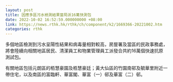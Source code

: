 ```yaml
---
layout: post
title: 因應多區污水檢測結果當局派16萬快測包
date: 2022-10-02 16:52:59.000000000 +08:00
link: https://news.rthk.hk/rthk/ch/component/k2/1669366-20221002.htm
categories: rthk
---
```


多個地區檢測到污水呈陽性結果和病毒量相對較高，房屋署及當區的民政事務處，將會陸續向相關地區居民、清潔員工和物業管理員工派發合共約16萬個快速抗原測試包。

有關地區包括元朗區的栢慧豪園及栢慧豪廷；黃大仙區的竹園南邨及毓華里附近一帶住宅，以及南區的富臨軒、華富閣、華富（一）邨及華富（二）邨。
